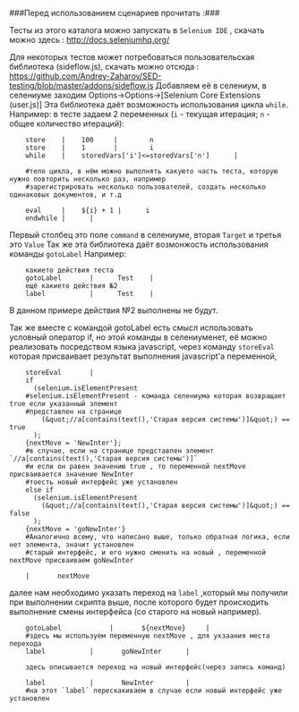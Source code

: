 ###Перед использованием сценариев прочитать :###

Тесты из этого каталога можно запускать в `Selenium IDE` , скачать можно здесь :
http://docs.seleniumhq.org/
        
Для некоторых тестов может потребоваться пользовательская библиотека (sideflow.js), скачать можно отсюда :
https://github.com/Andrey-Zaharov/SED-testing/blob/master/addons/sideflow.js
Добавляем её в селениум, в селениуме заходим Options->Options->[Selenium Core Extensions (user.js)]
Эта библиотека даёт возможность использования цикла `while`. 
Например:
в тесте задаем 2 переменных (`i` - текущая итерация; `n` - общее количество итераций):

        store    |    100     |        n
        store    |    1       |        i
        while    |    storedVars['i']<=storedVars['n']      |
        
        #тело цикла, в нём можно выполнять какуюто часть теста, которую нужно повторить несколько раз, например
        #зарегистрировать несколько пользователей, создать несколько одинаковых документов, и т.д
        
        eval     |    ${i} + 1 |      i
        endwhile |      |

Первый столбец это поле `command` в селениуме, вторая `Target` и третья это `Value`
Так же эта библиотека даёт возмонжость использования команды `gotoLabel`
Например:

        какието действия теста
        gotoLabel       |      Test    |
        ещё какието действия №2
        label           |      Test    |
        
В данном примере действия №2 выполнены не будут.

Так же вместе с командой gotoLabel есть смысл использовать условный оператор if, но этой команды в селениуменет, её можно реализовать посредством языка javascript, через команду `storeEval` которая присваивает результат выполнения javascript'a переменной,

        storeEval       |       
        if 
          (selenium.isElementPresent
        #selenium.isElementPresent - команда селениума которая возвращает true если указанный элемент
        #представлен на странице
            (&quot;//a[contains(text(),'Старая версия системы')]&quot;) == true
          );
        {nextMove = 'NewInter'};
        #в случае, если на странице представлен элемент `//a[contains(text(),'Старая версия системы')]`
        #и если он равен значению true , то переменной nextMove присваивается значение NewInter 
        #тоесть новый интерфейс уже установлен
        else if 
          (selenium.isElementPresent
            (&quot;//a[contains(text(),'Старая версия системы')]&quot;) == false
          );
        {nextMove = 'goNewInter'}
        #Аналогично всему, что написано выше, только обратная логика, если нет элемента, значит установлен 
        #старый интерфейс, и его нужно сменить на новый , переменной nextMove присваиваем goNewInter
        
        |       nextMove

далее нам необходимо указать переход на `label` ,который мы получили при выполнении скрипта выше, после которого будет происходить выполнение смены интерфейса (со старого на новый например).

        gotoLabel            |       ${nextMove}     |
        #здесь мы используем переменную nextMove , для укзаания места перехода
        label           |       goNewInter      |
        
        здесь описывается переход на новый интерфейс(через запись команд)
        
        label           |       NewInter        |
        #на этот `label` перескакиваем в случае если новый интерфейс уже установлен


